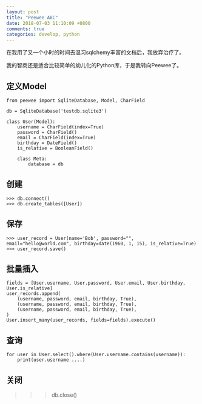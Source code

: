 ```yaml
---
layout: post
title: "Peewee ABC"
date: 2018-07-03 11:10:09 +0800
comments: true
categories: develop, python
---
```


在我用了又一个小时的时间去温习sqlchemy丰富的文档后，我放弃治疗了。

我的智商还是适合比较简单的幼儿化的Python库，于是我转向Peewee了。


## 定义Model

```
from peewee import SqliteDatabase, Model, CharField

db = SqliteDatabase('testdb.sqlite3')

class User(Model):
    username = CharField(index=True)
    password = CharField()
    email = CharField(index=True)
    birthday = DateField()
    is_relative = BooleanField()

    class Meta:
        database = db

```

## 创建

```
>>> db.connect()
>>> db.create_tables([User])
```

## 保存

```
>>> user_record = User(name='Bob', password="", email="hello@world.com", birthday=date(1960, 1, 15), is_relative=True)
>>> user_record.save()

```


## 批量插入

```
fields = [User.username, User.password, User.email, User.birthday, User.is_relative]
user_records.append(
    (username, password, email, birthday, True),
    (username, password, email, birthday, True),
    (username, password, email, birthday, True),
)
User.insert_many(user_records, fields=fields).execute()

```


## 查询

```
for user in User.select().where(User.username.contains(username)):
    print(user.username ....)
```


## 关闭

>>> db.close()
